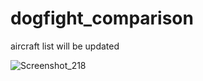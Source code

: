 # dogfight_comparison
aircraft list will be updated

                                                              

![Screenshot_218](https://github.com/baykalfurkan/dogfight_comparison/assets/120893520/b7a828a6-1604-4e33-b4d4-5eb19d772c43)

